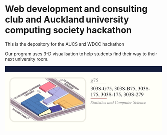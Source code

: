 # Web development and consulting club and Auckland university computing society hackathon
This is the depository for the AUCS and WDCC hackathon

Our program uses 3-D visualisation to help students find their way to their next university room.

![image](https://github.com/TonyCui02/AUCS_Hackathon/blob/master/demo.PNG)
